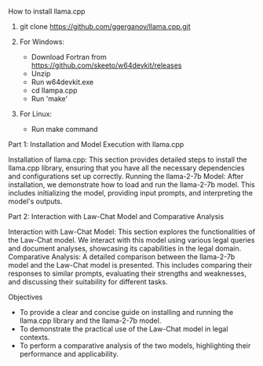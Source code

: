 How to install llama.cpp

1. git clone https://github.com/ggerganov/llama.cpp.git

2. For Windows:

   - Download Fortran from https://github.com/skeeto/w64devkit/releases
   - Unzip
   - Run w64devkit.exe
   - cd llampa.cpp
   - Run 'make'

3. For Linux:
   - Run make command

Part 1: Installation and Model Execution with llama.cpp

Installation of llama.cpp: This section provides detailed steps to install the llama.cpp library, ensuring that you have all the necessary dependencies and configurations set up correctly.
Running the llama-2-7b Model: After installation, we demonstrate how to load and run the llama-2-7b model. This includes initializing the model, providing input prompts, and interpreting the model's outputs.

Part 2: Interaction with Law-Chat Model and Comparative Analysis

Interaction with Law-Chat Model: This section explores the functionalities of the Law-Chat model. We interact with this model using various legal queries and document analyses, showcasing its capabilities in the legal domain.
Comparative Analysis: A detailed comparison between the llama-2-7b model and the Law-Chat model is presented. This includes comparing their responses to similar prompts, evaluating their strengths and weaknesses, and discussing their suitability for different tasks.

Objectives

- To provide a clear and concise guide on installing and running the llama.cpp library and the llama-2-7b model.
- To demonstrate the practical use of the Law-Chat model in legal contexts.
- To perform a comparative analysis of the two models, highlighting their performance and applicability.
